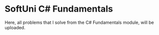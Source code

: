 # SoftUni C# Fundamentals
Here, all problems that I solve from the C# Fundamentals module, will be uploaded.
